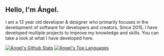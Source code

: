 ## Hello, I'm Ángel.
I am a 13 year old developer & designer who primarily focuses in the development of software for developers and creators. Since 2015, I have developed multiple projects to improve my knowledge and skills. You can take a look at what I have developed here. 

[![Ángel's Github Stats](https://github-readme-stats.vercel.app/api?username=angelcarias&show_icons=true)](https://github.com/anuraghazra/github-readme-stats)
[![Ángel's Top Languages](https://github-readme-stats.vercel.app/api/top-langs/?username=angelcarias&layout=compact&langs_count=6)](https://github.com/anuraghazra/github-readme-stats)
